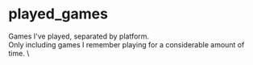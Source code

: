 # played_games
Games I've played, separated by platform. \
Only including games I remember playing for a considerable amount of time. \



